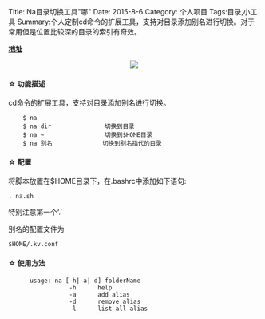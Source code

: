 Title: Na目录切换工具"哪"
Date: 2015-8-6
Category: 个人项目
Tags:目录,小工具
Summary:个人定制cd命令的扩展工具，支持对目录添加别名进行切换。对于常用但是位置比较深的目录的索引有奇效。

**[地址](https://github.com/mawentao007/na)**
<p align="center">
<img class="embeded-img" src="/images/na.jpg">
</p>
<h4>&#9734;&nbsp;功能描述</h4>

cd命令的扩展工具，支持对目录添加别名进行切换。
        
        $ na 
        $ na dir               切换到目录 
        $ na ~                 切换到$HOME目录
        $ na 别名              切换到别名指代的目录

<h4>&#9734;&nbsp;配置</h4>

将脚本放置在$HOME目录下，在.bashrc中添加如下语句:

	. na.sh  
   
特别注意第一个‘.’
    
别名的配置文件为
	
    $HOME/.kv.conf
    
<h4>&#9734;&nbsp;使用方法</h4>

          usage: na [-h|-a|-d] folderName
                     -h      help
                     -a      add alias
                     -d      remove alias
                     -l      list all alias
